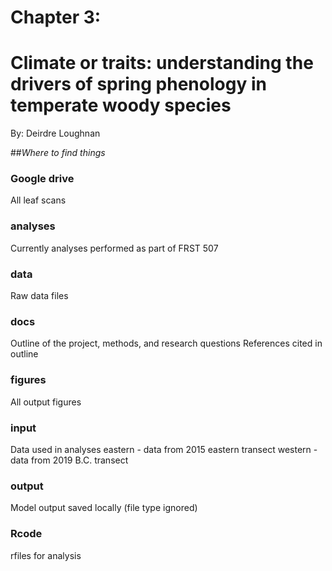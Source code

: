 # Chapter 3:
# **Climate or traits: understanding the drivers of spring phenology in temperate woody species**

By: Deirdre Loughnan

##_Where to find things_

### Google drive

All leaf scans

### analyses

Currently analyses performed as part of FRST 507

### data

Raw data files 

### docs

Outline of the project, methods, and research questions
References cited in outline

### figures

All output figures 

### input

Data used in analyses 
eastern - data from 2015 eastern transect
western - data from 2019 B.C. transect

### output

Model output saved locally (file type ignored)

### Rcode

rfiles for analysis 
